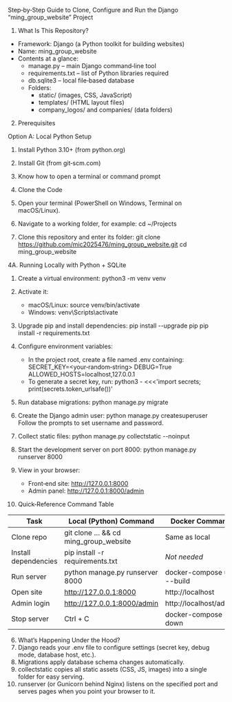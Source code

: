 Step‑by‑Step Guide to Clone, Configure and Run the Django “ming_group_website” Project

1. What Is This Repository?
- Framework: Django (a Python toolkit for building websites)
- Name: ming_group_website
- Contents at a glance:
  - manage.py – main Django command‑line tool
  - requirements.txt – list of Python libraries required
  - db.sqlite3 – local file‑based database
  - Folders:
    - static/ (images, CSS, JavaScript)
    - templates/ (HTML layout files)
    - company_logos/ and companies/ (data folders)

2. Prerequisites

Option A: Local Python Setup
1. Install Python 3.10+ (from python.org)
2. Install Git (from git‑scm.com)
3. Know how to open a terminal or command prompt

3. Clone the Code

1. Open your terminal (PowerShell on Windows, Terminal on macOS/Linux).
2. Navigate to a working folder, for example:
   cd ~/Projects
3. Clone this repository and enter its folder:
   git clone https://github.com/mic2025476/ming_group_website.git
   cd ming_group_website

4A. Running Locally with Python + SQLite

1. Create a virtual environment:
   python3 -m venv venv
2. Activate it:
   - macOS/Linux: source venv/bin/activate
   - Windows: venv\Scripts\activate
3. Upgrade pip and install dependencies:
   pip install --upgrade pip
   pip install -r requirements.txt
4. Configure environment variables:
   - In the project root, create a file named .env containing:
     SECRET_KEY=<your‑random‑string>
     DEBUG=True
     ALLOWED_HOSTS=localhost,127.0.0.1
   - To generate a secret key, run:
     python3 - <<<'import secrets; print(secrets.token_urlsafe())'
5. Run database migrations:
   python manage.py migrate
6. Create the Django admin user:
   python manage.py createsuperuser
   Follow the prompts to set username and password.
7. Collect static files:
   python manage.py collectstatic --noinput
8. Start the development server on port 8000:
   python manage.py runserver 8000
9. View in your browser:
   - Front‑end site: http://127.0.0.1:8000
   - Admin panel:   http://127.0.0.1:8000/admin

5. Quick‑Reference Command Table

| Task                     | Local (Python) Command                         | Docker Command                         |
|--------------------------|------------------------------------------------|----------------------------------------|
| Clone repo               | git clone … && cd ming_group_website           | Same as local                          |
| Install dependencies     | pip install -r requirements.txt                | _Not needed_                           |
| Run server               | python manage.py runserver 8000                | docker-compose up --build              |
| Open site                | http://127.0.0.1:8000                          | http://localhost                       |
| Admin login              | http://127.0.0.1:8000/admin                    | http://localhost/admin                 |
| Stop server              | Ctrl + C                                       | docker-compose down                    |

6. What’s Happening Under the Hood?
1. Django reads your .env file to configure settings (secret key, debug mode, database host, etc.).
2. Migrations apply database schema changes automatically.
3. collectstatic copies all static assets (CSS, JS, images) into a single folder for easy serving.
4. runserver (or Gunicorn behind Nginx) listens on the specified port and serves pages when you point your browser to it.


